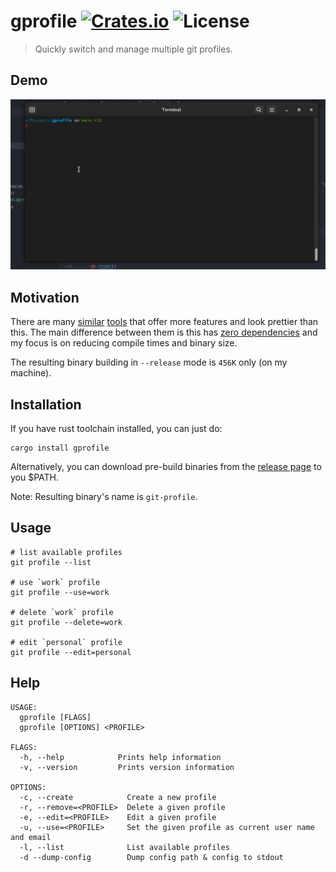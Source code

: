 # gprofile [![Crates.io](https://img.shields.io/crates/v/gprofile)](https://crates.io/crates/gprofile) ![License](https://img.shields.io/crates/l/gprofile)

> Quickly switch and manage multiple git profiles.

## Demo

[![A demonstration](./demo.gif)](./demo.gif)

## Motivation

There are many [similar](https://crates.io/search?q=git%20user) [tools](https://crates.io/search?q=git%20profile) that offer more features and look prettier than this. The main difference between them is this has [zero dependencies](./Cargo.toml) and my focus is on reducing compile times and binary size.

The resulting binary building in `--release` mode is `456K` only (on my machine).

## Installation

If you have rust toolchain installed, you can just do:

```shell
cargo install gprofile
```

Alternatively, you can download pre-build binaries from the [release page](https://github.com/pjmp/gprofile/releases) to you $PATH.

Note: Resulting binary's name is `git-profile`.

## Usage

```shell
# list available profiles
git profile --list

# use `work` profile
git profile --use=work

# delete `work` profile
git profile --delete=work

# edit `personal` profile
git profile --edit=personal
```

## Help

```text
USAGE:
  gprofile [FLAGS]
  gprofile [OPTIONS] <PROFILE>

FLAGS:
  -h, --help            Prints help information
  -v, --version         Prints version information

OPTIONS:
  -c, --create            Create a new profile
  -r, --remove=<PROFILE>  Delete a given profile
  -e, --edit=<PROFILE>    Edit a given profile
  -u, --use=<PROFILE>     Set the given profile as current user name and email
  -l, --list              List available profiles
  -d --dump-config        Dump config path & config to stdout
```
